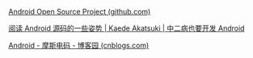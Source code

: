 [Android Open Source Project (github.com)](https://github.com/aosp-mirror)

[阅读 Android 源码的一些姿势 | Kaede Akatsuki | 中二病也要开发 Android](https://kaedea.com/2016/02/09/android-about-source-code-how-to-read/)

[Android - 摩斯电码 - 博客园 (cnblogs.com)](https://www.cnblogs.com/pengdonglin137/p/17825734.html)

